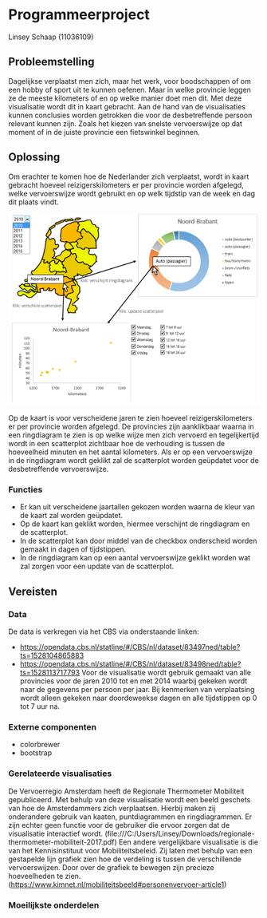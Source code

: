 # Programmeerproject
Linsey Schaap (11036109)

## Probleemstelling
Dagelijkse verplaatst men zich, maar het werk, voor boodschappen of om een hobby of sport uit te kunnen oefenen. Maar in welke provincie leggen ze de meeste kilometers of en op welke manier doet men dit. Met deze visualisatie wordt dit in kaart gebracht. Aan de hand van de visualisaties kunnen conclusies worden getrokken die voor de desbetreffende persoon relevant kunnen zijn. Zoals het kiezen van snelste vervoerswijze op dat moment of in de juiste provincie een fietswinkel beginnen.

## Oplossing
Om erachter te komen hoe de Nederlander zich verplaatst, wordt in kaart gebracht hoeveel reizigerskilometers er per provincie worden afgelegd, welke vervoerswijze wordt gebruikt en op welk tijdstip van de week en dag dit plaats vindt.

![](doc/Schets.PNG)

Op de kaart is voor verscheidene jaren te zien hoeveel reizigerskilometers er per provincie worden afgelegd. De provincies zijn aanklikbaar waarna in een ringdiagram te zien is op welke wijze men zich vervoerd en tegelijkertijd wordt in een scatterplot zichtbaar hoe de verhouding is tussen de hoeveelheid minuten en het aantal kilometers. Als er op een vervoerswijze in de ringdiagram wordt geklikt zal de scatterplot worden geüpdatet voor de desbetreffende vervoerswijze.

### Functies
* Er kan uit verscheidene jaartallen gekozen worden waarna de kleur van de kaart zal worden geüpdatet.
* Op de kaart kan geklikt worden, hiermee verschijnt de ringdiagram en de scatterplot.
* In de scatterplot kan door middel van de checkbox onderscheid worden gemaakt in dagen of tijdstippen.
* In de ringdiagram kan op een aantal vervoerswijze geklikt worden wat zal zorgen voor een update van de scatterplot.

## Vereisten
### Data
De data is verkregen via het CBS via onderstaande linken:
* https://opendata.cbs.nl/statline/#/CBS/nl/dataset/83497ned/table?ts=1528104865883
* https://opendata.cbs.nl/statline/#/CBS/nl/dataset/83498ned/table?ts=1528113717793
Voor de visualisatie wordt gebruik gemaakt van alle provincies voor de jaren 2010 tot en met 2014 waarbij gekeken wordt naar de gegevens per persoon per jaar. Bij kenmerken van verplaatsing wordt alleen gekeken naar doordeweekse dagen en alle tijdstippen op 0 tot 7 uur na.

### Externe componenten
* colorbrewer
* bootstrap

### Gerelateerde visualisaties
De Vervoerregio Amsterdam heeft de Regionale Thermometer Mobiliteit gepubliceerd. Met behulp van deze visualisatie wordt een beeld geschets van hoe de Amsterdammers zich verplaatsen. Hierbij maken zij onderandere gebruik van kaaten, puntdiagrammen en ringdiagrammen. Er zijn echter geen functie voor de gebruiker die ervoor zorgen dat de visualisatie interactief wordt. (file:///C:/Users/Linsey/Downloads/regionale-thermometer-mobiliteit-2017.pdf)
Een andere vergelijkbare visualisatie is die van het Kennisinstituut voor Mobiliteitsbeleid. Zij laten met behulp van een gestapelde lijn grafiek zien hoe de verdeling is tussen de verschillende vervoerswijzen. Door over de grafiek te bewegen zijn precieze hoeveelheden te zien. (https://www.kimnet.nl/mobiliteitsbeeld#personenvervoer-article1)

### Moeilijkste onderdelen
